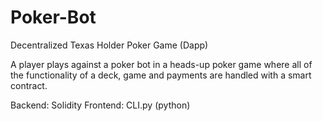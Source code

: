 # Poker-Bot

Decentralized Texas Holder Poker Game (Dapp)

A player plays against a poker bot in a heads-up poker game where all of the functionality of a deck, game and payments are handled
with a smart contract.

Backend: Solidity
Frontend: CLI.py (python)
